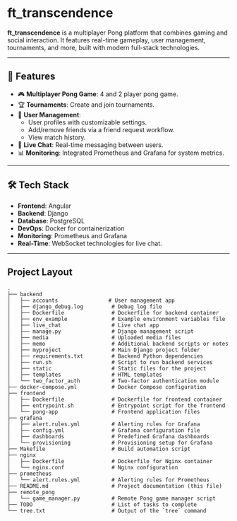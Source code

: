 # ft_transcendence

**ft_transcendence** is a multiplayer Pong platform that combines gaming and social interaction. It features real-time gameplay, user management, tournaments, and more, built with modern full-stack technologies.

---

## 🚀 Features
- 🎮 **Multiplayer Pong Game**: 4 and 2 player pong game.
- 🏆 **Tournaments**: Create and join tournaments.
- 👥 **User Management**: 
  - User profiles with customizable settings.
  - Add/remove friends via a friend request workflow.
  - View match history.
- 💬 **Live Chat**: Real-time messaging between users.
- 📊 **Monitoring**: Integrated Prometheus and Grafana for system metrics.

---

## 🛠️ Tech Stack
- **Frontend**: Angular  
- **Backend**: Django  
- **Database**: PostgreSQL  
- **DevOps**: Docker for containerization  
- **Monitoring**: Prometheus and Grafana  
- **Real-Time**: WebSocket technologies for live chat.

---
## Project Layout
```
.
├── backend
│   ├── accounts                # User management app
│   ├── django_debug.log         # Debug log file
│   ├── Dockerfile               # Dockerfile for backend container
│   ├── env_example              # Example environment variables file
│   ├── live_chat                # Live chat app
│   ├── manage.py                # Django management script
│   ├── media                    # Uploaded media files
│   ├── memo                     # Additional backend scripts or notes
│   ├── myproject                # Main Django project folder
│   ├── requirements.txt         # Backend Python dependencies
│   ├── run.sh                   # Script to run backend services
│   ├── static                   # Static files for the project
│   ├── templates                # HTML templates
│   └── two_factor_auth          # Two-factor authentication module
├── docker-compose.yml           # Docker Compose configuration
├── frontend
│   ├── Dockerfile               # Dockerfile for frontend container
│   ├── entrypoint.sh            # Entrypoint script for the frontend
│   └── pong-app                 # Frontend application files
├── grafana
│   ├── alert.rules.yml          # Alerting rules for Grafana
│   ├── config.yml               # Grafana configuration file
│   ├── dashboards               # Predefined Grafana dashboards
│   └── provisioning             # Provisioning setup for Grafana
├── Makefile                     # Build automation script
├── nginx
│   ├── Dockerfile               # Dockerfile for Nginx container
│   └── nginx.conf               # Nginx configuration
├── prometheus
│   └── alert.rules.yml          # Alerting rules for Prometheus
├── README.md                    # Project documentation (this file)
├── remote_pong
│   └── game_manager.py          # Remote Pong game manager script
├── TODO                         # List of tasks to complete
└── tree.txt                     # Output of the `tree` command
```

